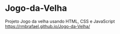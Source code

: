 # Jogo-da-Velha
Projeto Jogo da velha usando HTML, CSS e JavaScript
https://rmbrafael.github.io/Jogo-da-Velha/
